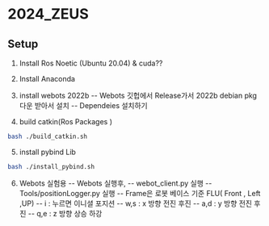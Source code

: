 # 2024_ZEUS


## Setup


1. Install Ros Noetic (Ubuntu 20.04)  & cuda??
2. Install Anaconda 

3. install webots 2022b
    -- Webots 깃헙에서 Release가서 2022b debian pkg 다운 받아서 설치
    -- Dependeies 설치하기 

4. build catkin(Ros Packages )
```bash
bash ./build_catkin.sh 
```
5. install pybind Lib
```bash
bash ./install_pybind.sh
```

6. Webots 실험용 
    -- Webots 실행후, 
    -- webot_client.py 실행
    -- Tools/positionLogger.py 실행
    -- Frame은 로봇 베이스 기준 FLU( Front , Left ,UP)
    -- i : 누르면 이니셜 포지션
    -- w,s : x 방향 전진 후진
    -- a,d : y 방향 전진 후진
    -- q,e : z 방향 상승 하강